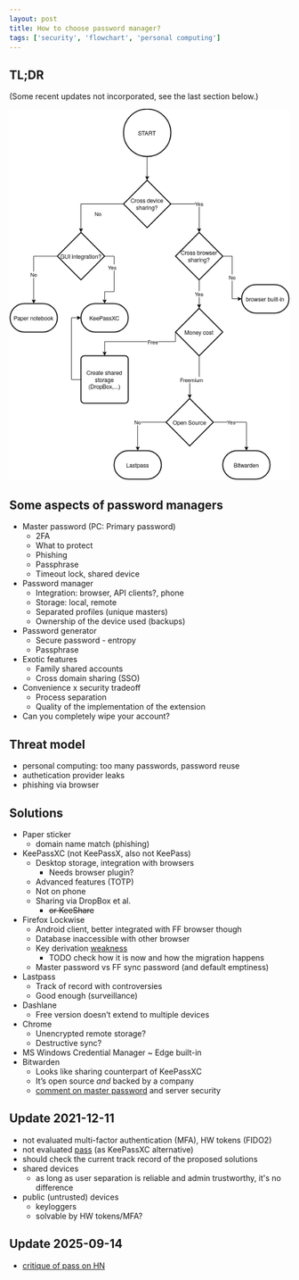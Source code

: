 ```yaml
---
layout: post
title: How to choose password manager?
tags: ['security', 'flowchart', 'personal computing']
---
```


## TL;DR

(Some recent updates not incorporated, see the last section below.)

![Password manager flowchart](/resources/2020-09-26-pwman-flowchart.png)


## Some aspects of password managers

 * Master password (PC: Primary password)
   * 2FA
   * What to protect
   * Phishing
   * Passphrase
   * Timeout lock, shared device
 * Password manager
   * Integration: browser, API clients?, phone
   * Storage: local, remote
   * Separated profiles (unique masters)
   * Ownership of the device used (backups)
 * Password generator
   * Secure password - entropy
   * Passphrase
 * Exotic features
   * Family shared accounts
   * Cross domain sharing (SSO)
 * Convenience x security tradeoff
   * Process separation
   * Quality of the implementation of the extension
 * Can you completely wipe your account?

## Threat model

  * personal computing: too many passwords, password reuse
  * authetication provider leaks
  * phishing via browser

## Solutions

 * Paper sticker
   * domain name match (phishing)
 * KeePassXC (not KeePassX, also not KeePass)
   * Desktop storage, integration with browsers
     * Needs browser plugin?
   * Advanced features (TOTP)
   * Not on phone
   * Sharing via DropBox et al.
     * <del>or KeeShare</del>
 * Firefox Lockwise
   * Android client, better integrated with FF browser though
   * Database inaccessible with other browser
   * Key derivation [weakness](https://palant.info/2018/03/10/master-password-in-firefox-or-thunderbird-do-not-bother/)
     * TODO check how it is now and how the migration happens
   * Master password vs FF sync password (and default emptiness)
 * Lastpass
   * Track of record with controversies
   * Good enough (surveillance)
 * Dashlane
   * Free version doesn’t extend to multiple devices
 * Chrome
   * Unencrypted remote storage?
   * Destructive sync?
 * MS Windows Credential Manager ~ Edge built-in
 * Bitwarden
   * Looks like sharing counterpart of KeePassXC
   * It’s open source *and* backed by a company
   * [comment on master password](https://news.ycombinator.com/item?id=31261226) and server security

## Update 2021-12-11

  * not evaluated multi-factor authentication (MFA), HW tokens (FIDO2)
  * not evaluated [pass](https://www.passwordstore.org/) (as KeePassXC alternative)
  * should check the current track record of the proposed solutions
  * shared devices
    * as long as user separation is reliable and admin trustworthy, it's no difference
  * public (untrusted) devices
    * keyloggers
    * solvable by HW tokens/MFA?

## Update 2025-09-14

  * [critique of pass on HN](https://news.ycombinator.com/item?id=45236079)
